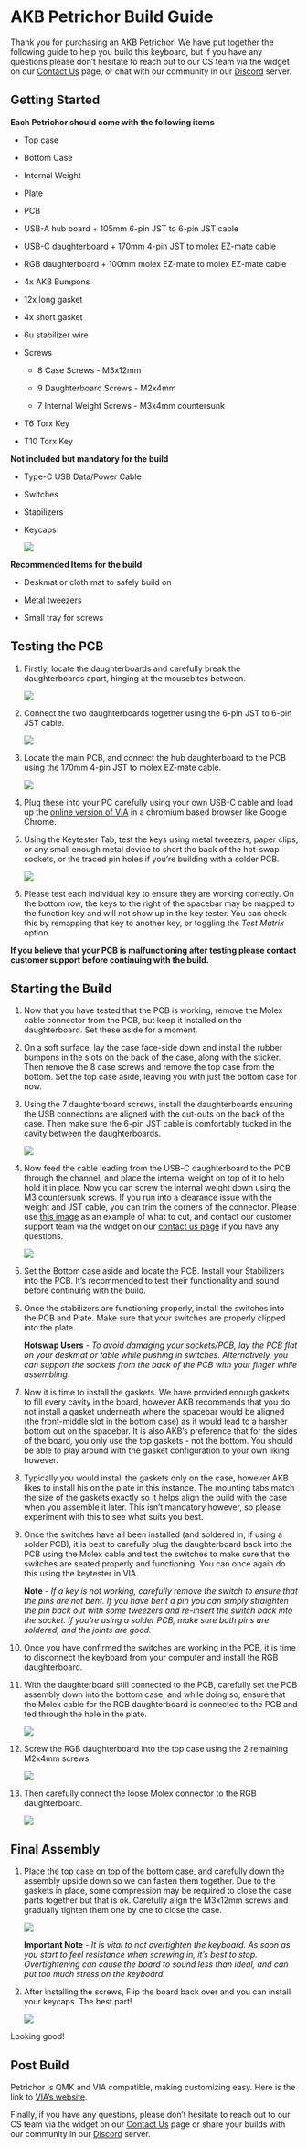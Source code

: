 # AKB Petrichor Build Guide

Thank you for purchasing an AKB Petrichor! We have put together the following guide to help you build this keyboard, but if you have any questions please don’t hesitate to reach out to our CS team via the widget on our [Contact Us](https://cannonkeys.com/pages/contact-us) page, or chat with our community in our [Discord](https://discord.gg/Fc39rpjMAv) server.


## Getting Started

**Each Petrichor should come with the following items**

- Top case

- Bottom Case

- Internal Weight

- Plate

- PCB

- USB-A hub board + 105mm 6-pin JST to 6-pin JST cable

- USB-C daughterboard + 170mm 4-pin JST to molex EZ-mate cable

- RGB daughterboard + 100mm molex EZ-mate to molex EZ-mate cable

- 4x AKB Bumpons

- 12x long gasket

- 4x short gasket

- 6u stabilizer wire

- Screws

  - 8 Case Screws - M3x12mm

  - 9 Daughterboard Screws - M2x4mm

  - 7 Internal Weight Screws - M3x4mm countersunk

- T6 Torx Key

- T10 Torx Key

**Not included but mandatory for the build**

- Type-C USB Data/Power Cable

- Switches

- Stabilizers

- Keycaps

    ![](images/petrichor/01-start.jpg)

**Recommended Items for the build** 

- Deskmat or cloth mat to safely build on

- Metal tweezers

- Small tray for screws


## Testing the PCB

1. Firstly, locate the daughterboards and carefully break the daughterboards apart, hinging at the mousebites between.

    ![](images/petrichor/02-db.jpg)


2. Connect the two daughterboards together using the 6-pin JST to 6-pin JST cable.

    ![](images/petrichor/03-connect-db.jpg)

3. Locate the main PCB, and connect the hub daughterboard to the PCB using the 170mm 4-pin JST to molex EZ-mate cable.

    ![](images/petrichor/04-connect-all.jpg)

4. Plug these into your PC carefully using your own USB-C cable and load up the [online version of VIA](https://usevia.app/) in a chromium based browser like Google Chrome.

5. Using the Keytester Tab, test the keys using metal tweezers, paper clips, or any small enough metal device to short the back of the hot-swap sockets, or the traced pin holes if you’re building with a solder PCB.

    ![](images/petrichor/05-test-socket.jpg)

6. Please test each individual key to ensure they are working correctly. On the bottom row, the keys to the right of the spacebar may be mapped to the function key and will not show up in the key tester. You can check this by remapping that key to another key, or toggling the *Test Matrix* option.

**If you believe that your PCB is malfunctioning after testing please contact customer support before continuing with the build.**

## Starting the Build

1. Now that you have tested that the PCB is working, remove the Molex cable connector from the PCB, but keep it installed on the daughterboard. Set these aside for a moment.

2. On a soft surface, lay the case face-side down and install the rubber bumpons in the slots on the back of the case, along with the sticker. Then remove the 8 case screws and remove the top case from the bottom. Set the top case aside, leaving you with just the bottom case for now.

3. Using the 7 daughterboard screws, install the daughterboards ensuring the USB connections are aligned with the cut-outs on the back of the case. Then make sure the 6-pin JST cable is comfortably tucked in the cavity between the daughterboards.

    ![](images/petrichor/06-start-build.jpg)

4. Now feed the cable leading from the USB-C daughterboard to the PCB through the channel, and place the internal weight on top of it to help hold it in place. Now you can screw the internal weight down using the M3 countersunk screws. If you run into a clearance issue with the weight and JST cable, you can trim the corners of the connector. Please use [this image](images/petrichor/petrichor-fix.png) as an example of what to cut, and contact our customer support team via the widget on our [contact us page](https://cannonkeys.com/pages/contact-us) if you have any questions.

    ![](images/petrichor/02-weight-install.jpg)

5. Set the Bottom case aside and locate the PCB. Install your Stabilizers into the PCB. It’s recommended to test their functionality and sound before continuing with the build.

6. Once the stabilizers are functioning properly, install the switches into the PCB and Plate. Make sure that your switches are properly clipped into the plate.

    **Hotswap Users** - *To avoid damaging your sockets/PCB, lay the PCB flat on your deskmat or table while pushing in switches. Alternatively, you can support the sockets from the back of the PCB with your finger while assembling*.

7. Now it is time to install the gaskets. We have provided enough gaskets to fill every cavity in the board, however AKB recommends that you do not install a gasket underneath where the spacebar would be aligned (the front-middle slot in the bottom case) as it would lead to a harsher bottom out on the spacebar. It is also AKB’s preference that for the sides of the board, you only use the top gaskets - not the bottom. You should be able to play around with the gasket configuration to your own liking however.

8. Typically you would install the gaskets only on the case, however AKB likes to install his on the plate in this instance. The mounting tabs match the size of the gaskets exactly so it helps align the build with the case when you assemble it later. This isn’t mandatory however, so please experiment with this to see what suits you best.

9. Once the switches have all been installed (and soldered in, if using a solder PCB), it is best to carefully plug the daughterboard back into the PCB using the Molex cable and test the switches to make sure that the switches are seated properly and functioning. You can once again do this using the keytester in VIA.  

    **Note** - *If a key is not working, carefully remove the switch to ensure that the pins are not bent. If you have bent a pin you can simply straighten the pin back out with some tweezers and re-insert the switch back into the socket. If you’re using a solder PCB, make sure both pins are soldered, and the joints are good.*

10. Once you have confirmed the switches are working in the PCB, it is time to disconnect the keyboard from your computer and install the RGB daughterboard.

11. With the daughterboard still connected to the PCB, carefully set the PCB assembly down into the bottom case, and while doing so, ensure that the Molex cable for the RGB daughterboard is connected to the PCB and fed through the hole in the plate.

    ![](images/petrichor/07-switches.jpg)

12. Screw the RGB daughterboard into the top case using the 2 remaining M2x4mm screws.

    ![](images/petrichor/08-rgb-db-install.jpg)

13. Then carefully connect the loose Molex connector to the RGB daughterboard.

    ![](images/petrichor/09-rgb-db-connect.jpg)


## Final Assembly

1. Place the top case on top of the bottom case, and carefully down the assembly upside down so we can fasten them together. Due to the gaskets in place, some compression may be required to close the case parts together but that is ok. Carefully align the M3x12mm screws and gradually tighten them one by one to close the case.

    ![](images/petrichor/10-assemble.jpg)

    **Important Note** - *It is vital to not overtighten the keyboard. As soon as you start to feel resistance when screwing in, it’s best to stop. Overtightening can cause the board to sound less than ideal, and can put too much stress on the keyboard.*


2. After installing the screws, Flip the board back over and you can install your keycaps. The best part!

    ![](images/petrichor/11-add-caps.jpg)

Looking good!


## Post Build

Petrichor is QMK and VIA compatible, making customizing easy. Here is the link to [VIA’s website](https://www.caniusevia.com/).

Finally, if you have any questions, please don’t hesitate to reach out to our CS team via the widget on our [Contact Us](https://cannonkeys.com/pages/contact-us) page or share your builds with our community in our [Discord](https://discord.gg/Fc39rpjMAv) server.
